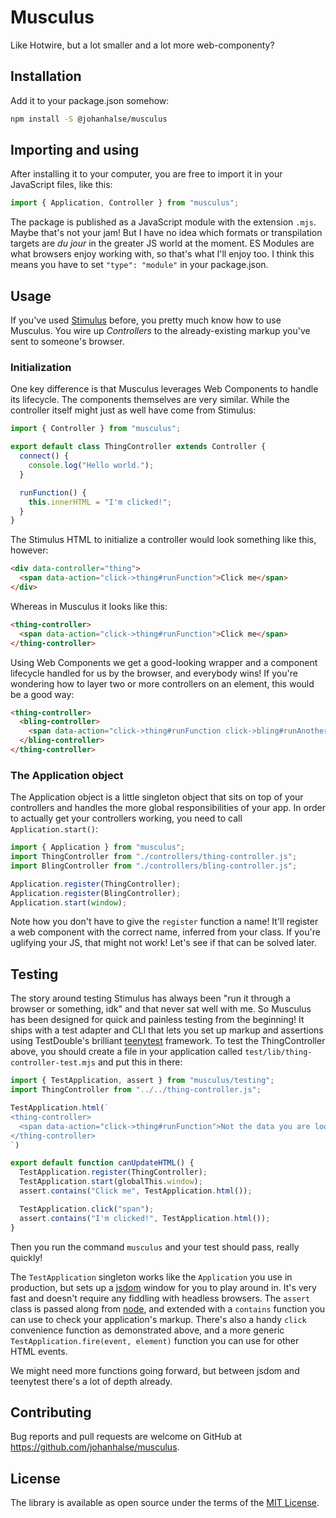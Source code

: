 # Musculus

Like Hotwire, but a lot smaller and a lot more web-componenty?

## Installation

Add it to your package.json somehow:

```bash
npm install -S @johanhalse/musculus
```

## Importing and using

After installing it to your computer, you are free to import it in your JavaScript files, like this:

```javascript
import { Application, Controller } from "musculus";
```

The package is published as a JavaScript module with the extension `.mjs`. Maybe that's not your jam! But I have no idea which formats or transpilation targets are _du jour_ in the greater JS world at the moment. ES Modules are what browsers enjoy working with, so that's what I'll enjoy too. I think this means you have to set `"type": "module"` in your package.json.

## Usage

If you've used [Stimulus](https://stimulus.hotwired.dev) before, you pretty much know how to use Musculus. You wire up *Controllers* to the already-existing markup you've sent to someone's browser.

### Initialization

One key difference is that Musculus leverages Web Components to handle its lifecycle. The components themselves are very similar. While the controller itself might just as well have come from Stimulus:

```javascript
import { Controller } from "musculus";

export default class ThingController extends Controller {
  connect() {
    console.log("Hello world.");
  }

  runFunction() {
    this.innerHTML = "I'm clicked!";
  }
}
```

The Stimulus HTML to initialize a controller would look something like this, however:

```html
<div data-controller="thing">
  <span data-action="click->thing#runFunction">Click me</span>
</div>
```

Whereas in Musculus it looks like this:

```html
<thing-controller>
  <span data-action="click->thing#runFunction">Click me</span>
</thing-controller>
```

Using Web Components we get a good-looking wrapper and a component lifecycle handled for us by the browser, and everybody wins! If you're wondering how to layer two or more controllers on an element, this would be a good way:

```html
<thing-controller>
  <bling-controller>
    <span data-action="click->thing#runFunction click->bling#runAnotherFunction">Click me</span>
  </bling-controller>
</thing-controller>
```

### The Application object

The Application object is a little singleton object that sits on top of your controllers and handles the more global responsibilities of your app. In order to actually get your controllers working, you need to call `Application.start()`:

```javascript
import { Application } from "musculus";
import ThingController from "./controllers/thing-controller.js";
import BlingController from "./controllers/bling-controller.js";

Application.register(ThingController);
Application.register(BlingController);
Application.start(window);

```

Note how you don't have to give the `register` function a name! It'll register a web component with the correct name, inferred from your class. If you're uglifying your JS, that might not work! Let's see if that can be solved later.

## Testing

The story around testing Stimulus has always been "run it through a browser or something, idk" and that never sat well with me. So Musculus has been designed for quick and painless testing from the beginning! It ships with a test adapter and CLI that lets you set up markup and assertions using TestDouble's brilliant [teenytest](https://github.com/testdouble/teenytest) framework. To test the ThingController above, you should create a file in your application called `test/lib/thing-controller-test.mjs` and put this in there:

```javascript
import { TestApplication, assert } from "musculus/testing";
import ThingController from "../../thing-controller.js";

TestApplication.html(`
<thing-controller>
  <span data-action="click->thing#runFunction">Not the data you are looking for</span>
</thing-controller>
`)

export default function canUpdateHTML() {
  TestApplication.register(ThingController);
  TestApplication.start(globalThis.window);
  assert.contains("Click me", TestApplication.html());

  TestApplication.click("span");
  assert.contains("I'm clicked!", TestApplication.html());
}
```

Then you run the command `musculus` and your test should pass, really quickly!

The `TestApplication` singleton works like the `Application` you use in production, but sets up a [jsdom](https://github.com/jsdom/jsdom) window for you to play around in. It's very fast and doesn't require any fiddling with headless browsers. The `assert` class is passed along from [node](https://nodejs.org/api/assert.html#assert), and extended with a `contains` function you can use to check your application's markup. There's also a handy `click` convenience function as demonstrated above, and a more generic `TestApplication.fire(event, element)` function you can use for other HTML events.

We might need more functions going forward, but between jsdom and teenytest there's a lot of depth already.

## Contributing

Bug reports and pull requests are welcome on GitHub at https://github.com/johanhalse/musculus.

## License

The library is available as open source under the terms of the [MIT License](https://opensource.org/licenses/MIT).

